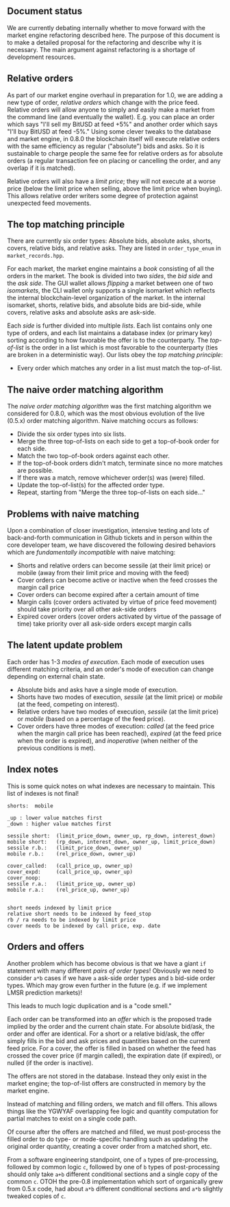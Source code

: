 
Document status
---------------

We are currently debating internally whether to move forward with the market engine refactoring described here.
The purpose of this document is to make a detailed proposal for the refactoring and describe why it is necessary.
The main argument against refactoring is a shortage of development resources.

Relative orders
---------------

As part of our market engine overhaul in preparation for 1.0, we are adding a new type of order, *relative orders*
which change with the price feed.  Relative orders will allow anyone to simply and easily make a market from the command
line (and eventually the wallet).  E.g. you can place an order which says "I'll sell my BitUSD at feed +5%" and another
order which says "I'll buy BitUSD at feed -5%."  Using some clever tweaks to the database and market engine,
in 0.8.0 the blockchain itself will execute relative orders with the same efficiency as regular ("absolute") bids and
asks.  So it is sustainable to charge people the same fee for relative orders as for absolute orders (a regular
transaction fee on placing or cancelling the order, and any overlap if it is matched).

Relative orders will also have a *limit price*; they will not execute at a worse price (below the limit price when selling,
above the limit price when buying).  This allows relative order writers some degree of protection against unexpected feed
movements.

The top matching principle
--------------------------

There are currently six order types:  Absolute bids, absolute asks, shorts, covers, relative bids, and relative asks.
They are listed in `order_type_enum` in `market_records.hpp`.

For each market, the market engine maintains a *book* consisting of all the orders in the market.  The book
is divided into two *sides*, the *bid side* and the *ask side*.  The GUI wallet allows
*flipping* a market between one of two *isomarkets*, the CLI wallet only supports a single isomarket which
reflects the internal blockchain-level organization of the market.  In the internal isomarket, shorts,
relative bids, and absolute bids are bid-side, while covers, relative asks and absolute asks are ask-side.

Each *side* is further divided into multiple *lists*.  Each list contains only one type of orders, and each list
maintains a database index (or primary key) sorting according to how favorable the offer is to the counterparty.
The *top-of-list* is the order in a list which is most favorable to the counterparty (ties are broken in a
deterministic way).  Our lists obey the *top matching principle*:

- Every order which matches any order in a list must match the top-of-list.

The naive order matching algorithm
----------------------------------

The *naive order matching algorithm* was the first matching algorithm we considered for 0.8.0, which was the most
obvious evolution of the live (0.5.x) order matching algorithm.  Naive matching occurs as follows:

- Divide the six order types into six lists.
- Merge the three top-of-lists on each side to get a top-of-book order for each side.
- Match the two top-of-book orders against each other.
- If the top-of-book orders didn't match, terminate since no more matches are possible.
- If there was a match, remove whichever order(s) was (were) filled.
- Update the top-of-list(s) for the affected order type.
- Repeat, starting from "Merge the three top-of-lists on each side..."

Problems with naive matching
----------------------------

Upon a combination of closer investigation, intensive testing and lots of back-and-forth communication
in Github tickets and in person within the core developer team, we have discovered the following
desired behaviors which are *fundamentally incompatible* with naive matching:

- Shorts and relative orders can become sessile (at their limit price) or mobile (away from their limit price and moving with the feed)
- Cover orders can become active or inactive when the feed crosses the margin call price
- Cover orders can become expired after a certain amount of time
- Margin calls (cover orders activated by virtue of price feed movement) should take priority over all other ask-side orders
- Expired cover orders (cover orders activated by virtue of the passage of time) take priority over all ask-side orders except margin calls

The latent update problem
-------------------------

Each order has 1-3 *modes of execution*.  Each mode of execution uses different matching criteria, and an order's mode of execution can
change depending on external chain state.

- Absolute bids and asks have a single mode of execution.
- Shorts have two modes of execution, *sessile* (at the limit price) or *mobile* (at the feed, competing on interest).
- Relative orders have two modes of execution, *sessile* (at the limit price) or *mobile* (based on a percentage of the feed price).
- Cover orders have three modes of execution:  *called* (at the feed price when the margin call price has been reached), *expired* (at the feed price
when the order is expired), and *inoperative* (when neither of the previous conditions is met).

Index notes
-----------

This is some quick notes on what indexes are necessary to maintain.  This list of indexes is not final!

    shorts:  mobile

    _up : lower value matches first
    _down : higher value matches first

    sessile short:  (limit_price_down, owner_up, rp_down, interest_down)
    mobile short:   (rp_down, interest_down, owner_up, limit_price_down)
    sessile r.b.:   (limit_price_down, owner_up)
    mobile r.b.:    (rel_price_down, owner_up)

    cover_called:   (call_price_up, owner_up) 
    cover_expd:     (call_price_up, owner_up)
    cover_noop:
    sessile r.a.:   (limit_price_up, owner_up)
    mobile r.a.:    (rel_price_up, owner_up)


    short needs indexed by limit price
    relative short needs to be indexed by feed_stop
    rb / ra needs to be indexed by limit price
    cover needs to be indexed by call price, exp. date

Orders and offers
-----------------

Another problem which has become obvious is that we have a giant `if` statement with
many different *pairs of order types*!  Obviously we need to consider `a*b` cases if
we have `a` ask-side order types and `b` bid-side order types.  Which may grow even
further in the future (e.g. if we implement LMSR prediction markets)!

This leads to much logic duplication and is a "code smell."

Each order can be transformed into an *offer* which is the proposed trade
implied by the order and the current chain state.  For absolute bid/ask, the order
and offer are identical.  For a short or a relative bid/ask, the offer simply fills
in the bid and ask prices and quantities based on the current feed price.  For a cover,
the offer is filled in based on whether the feed has crossed the cover price (if margin
called), the expiration date (if expired), or nulled (if the order is inactive).

The offers are not stored in the database.  Instead they only exist in the market engine;
the top-of-list offers are constructed in memory by the market engine.

Instead of matching and filling orders, we match and fill offers.  This allows things
like the YGWYAF overlapping fee logic and quantity computation for partial matches to
exist on a single code path.

Of course after the offers are matched and filled, we must post-process the filled order
to do type- or mode-specific handling such as updating the original order quantity,
creating a cover order from a matched short, etc.

From a software engineering standpoint, one of `a` types of pre-processing, followed by
common logic `c`, followed by one of `b` types of post-processing should only take `a+b`
different conditional sections and a single copy of the common `c`.  OTOH the
pre-0.8 implementation which sort of organically grew from 0.5.x code, had about
`a*b` different conditional sections and `a*b` slightly tweaked copies of `c`.



